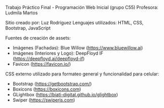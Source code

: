 Trabajo Práctico Final - Programación Web Inicial (grupo C55)
Profesora: Ludmila Martos

Sitio creado por: Luz Rodríguez
Lenguajes utilizados: HTML, CSS, Bootstrap, JavaScript

Fuentes de creación de assets:
- Imágenes (Fachadas): Blue Willow (https://www.bluewillow.ai)
- Imágenes (Interiores y Logo): DeepFloyd IF (https://deepfloyd.ai/deepfloyd-if)
- Favicon (https://favicon.io/)

CSS externo utilizado para formateo general y funcionalidad para celular:
- Bootstrap (https://getbootstrap.com/)
- Boxicons (https://boxicons.com)
- GLightbox (https://biati-digital.github.io/glightbox)
- Swiper (https://swiperjs.com)

